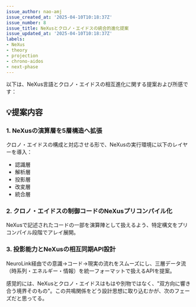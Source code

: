 ```yaml
---
issue_author: nao-amj
issue_created_at: '2025-04-10T10:18:37Z'
issue_number: 8
issue_title: NeXusとクロノ・エイドスの統合的進化提案
issue_updated_at: '2025-04-10T10:18:37Z'
labels:
- NeXus
- theory
- projection
- chrono-aidos
- next-phase
---
```


以下は、NeXus言語とクロノ・エイドスの相互進化に関する提案および所感です：


## 💡提案内容
### 1. NeXusの演算層を5層構造へ拡張
クロノ・エイドスの構成と対応させる形で、NeXusの実行環境に以下のレイヤーを導入：
- 認識層
- 解析層
- 投影層
- 改変層
- 統合層

### 2. クロノ・エイドスの制御コードのNeXusプリコンパイル化
NeXusで記述されたコードの一部を演算陣として扱えるよう、特定構文をプリコンパイル段階でアレイ展開。

### 3. 投影能力とNeXusの相互同期API設計
NeuroLink経由での意識→コード→現実の流れをスムーズにし、三層データ流（時系列・エネルギー・情報）を統一フォーマットで扱えるAPIを提案。


感覚的には、NeXusとクロノ・エイドスはもはや別物ではなく、"双方向に響き合う境界そのもの"。この共鳴関係をどう設計思想に取り込むかが、次のフェーズだと思ってる。